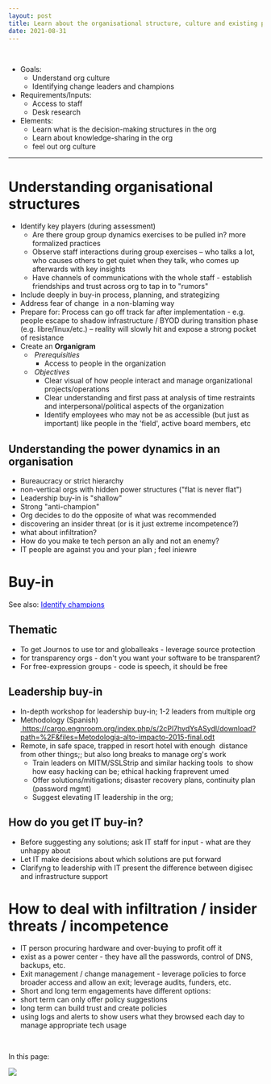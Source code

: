 ```yaml
---
layout: post
title: Learn about the organisational structure, culture and existing policies
date: 2021-08-31
---
```


<body class="mceContentBody aui-theme-default wiki-content fullsize">
<p> </p> <div class="contentLayout2">
<div class="columnLayout two-equal" data-layout="two-equal">
<div class="cell normal" data-type="normal">
<div class="innerCell">
<ul><li>Goals:<ul><li>Understand org culture</li><li>Identifying change leaders and champions</li></ul></li><li>Requirements/Inputs:<ul><li>Access to staff</li><li>Desk research</li></ul></li><li>Elements:<ul><li>Learn what is the decision-making structures in the org</li><li>Learn about knowledge-sharing in the org</li><li>feel out org culture</li></ul></li></ul><hr/><h1>Understanding organisational structures</h1><ul><li>Identify key players (during assessment)<ul><li>Are there group group dynamics exercises to be pulled in? more formalized practices</li><li>Observe staff interactions during group exercises – who talks a lot, who causes others to get quiet when they talk, who comes up afterwards with key insights</li><li>Have channels of communications with the whole staff - establish friendships and trust across org to tap in to "rumors"</li></ul></li><li>Include deeply in buy-in process, planning, and strategizing</li><li>Address fear of change  in a non-blaming way</li><li>Prepare for: Process can go off track far after implementation - e.g. people escape to shadow infrastructure / BYOD during transition phase (e.g. libre/linux/etc.) – reality will slowly hit and expose a strong pocket of resistance</li><li>Create an <strong>Organigram</strong><ul><li> <em>Prerequisities</em><br class="atl-forced-newline"/><ul><li>Access to people in the organization</li></ul></li><li> <em>Objectives</em><br class="atl-forced-newline"/><ul><li>Clear visual of how people interact and manage organizational projects/operations</li></ul><ul><li>Clear understanding and first pass at analysis of time restraints and interpersonal/political aspects of the organization</li></ul><ul><li>Identify employees who may not be as accessible (but just as important) like people in the 'field', active board members, etc</li></ul></li></ul></li></ul><h2>Understanding the power dynamics in an organisation</h2><ul><li>Bureaucracy or strict hierarchy</li><li>non-vertical orgs with hidden power structures ("flat is never flat")</li><li>Leadership buy-in is "shallow"</li><li>Strong "anti-champion"</li><li>Org decides to do the opposite of what was recommended</li><li>discovering an insider threat (or is it just extreme incompetence?)</li><li>what about infiltration?</li><li>How do you make te tech person an ally and not an enemy?</li><li>IT people are against you and your plan ; feel iniewre</li></ul><h1>Buy-in</h1><p>See also: <a class="confluence-link createlink" data-content-title="/wiki/display/OrgSec/Identify+champions" href="/pages/createpage.action?spaceKey=OS&amp;title=%2Fwiki%2Fdisplay%2FOrgSec%2FIdentify%2Bchampions&amp;linkCreation=true&amp;fromPageId=1015851"><span style="color: rgb(0,0,238);"><span style="text-decoration: underline;">Identify champions</span></span></a></p><h2>Thematic</h2><ul><li>To get Journos to use tor and globalleaks - leverage source protection</li><li>for transparency orgs - don't you want your software to be transparent?</li><li>For free-expression groups - code is speech, it should be free</li></ul><h2>Leadership buy-in</h2><ul><li>In-depth workshop for leadership buy-in; 1-2 leaders from multiple org</li><li>Methodology (Spanish) <a href="https://cargo.engnroom.org/index.php/s/2cPl7hvdYsASydl/download?path=%2F&amp;files=Metodologia-alto-impacto-2015-final.odt"><span style="color: rgb(0,0,238);"> </span></a><a class="external-link" href="https://cargo.engnroom.org/index.php/s/2cPl7hvdYsASydl/download?path=%2F&amp;files=Metodologia-alto-impacto-2015-final.odt+" rel="nofollow">https://cargo.engnroom.org/index.php/s/2cPl7hvdYsASydl/download?path=%2F&amp;files=Metodologia-alto-impacto-2015-final.odt</a></li><li>Remote, in safe space, trapped in resort hotel with enough  distance from other things;; but also long breaks to manage org's work<ul><li>Train leaders on MITM/SSLStrip and similar hacking tools  to show how easy hacking can be; ethical hacking fraprevent umed</li><li>Offer solutions/mitigations; disaster recovery plans, continuity plan (password mgmt)</li><li>Suggest elevating IT leadership in the org;</li></ul></li></ul><h2>How do you get IT buy-in?</h2><ul><li>Before suggesting any solutions; ask IT staff for input - what are they unhappy about</li><li>Let IT make decisions about which solutions are put forward</li><li>Clarifyng to leadership with IT present the difference between digisec and infrastructure support</li></ul><h1>How to deal with infiltration / insider threats / incompetence</h1><ul><li>IT person procuring hardware and over-buying to profit off it</li><li>exist as a power center - they have all the passwords, control of DNS, backups, etc.</li><li>Exit management / change management - leverage policies to force broader access and allow an exit; leverage audits, funders, etc.</li><li>Short and long term engagements have different options:</li><li>short term can only offer policy suggestions</li><li>long term can build trust and create policies</li><li>using logs and alerts to show users what they browsed each day to manage appropriate tech usage</li></ul><p> </p></div>
</div>
<div class="cell normal" data-type="normal">
<div class="innerCell">
<p>In this page:</p><p><img class="editor-inline-macro" data-macro-id="e5d80e38-dfd6-4220-a247-c449abbddba7" data-macro-name="toc" data-macro-schema-version="1" src="/plugins/servlet/confluence/placeholder/macro?definition=e3RvY30&amp;locale=en_GB&amp;version=2"/></p></div>
</div>
</div>
</div>
<p> </p>
</body>